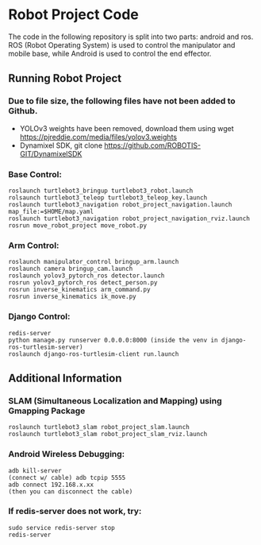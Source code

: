 # Robot Project Code    
The code in the following repository is split into two parts: android and ros.     
ROS (Robot Operating System) is used to control the manipulator and mobile base, while Android is used to control the end effector.     

## Running Robot Project    
### Due to file size, the following files have not been added to Github.    
- YOLOv3 weights have been removed, download them using wget https://pjreddie.com/media/files/yolov3.weights     
- Dynamixel SDK, git clone https://github.com/ROBOTIS-GIT/DynamixelSDK    
### Base Control:    
```   
roslaunch turtlebot3_bringup turtlebot3_robot.launch    
rolsaunch turtlebot3_teleop turtlebot3_teleop_key.launch    
roslaunch turtlebot3_navigation robot_project_navigation.launch map_file:=$HOME/map.yaml    
roslaunch turtlebot3_navigation robot_project_navigation_rviz.launch     
rosrun move_robot_project move_robot.py    
```    
### Arm Control:    
```    
roslaunch manipulator_control bringup_arm.launch      
roslaunch camera bringup_cam.launch    
roslaunch yolov3_pytorch_ros detector.launch    
rosrun yolov3_pytorch_ros detect_person.py    
rosrun inverse_kinematics arm_command.py     
rosrun inverse_kinematics ik_move.py    
```    
### Django Control:     
```    
redis-server    
python manage.py runserver 0.0.0.0:8000 (inside the venv in django-ros-turtlesim-server)    
roslaunch django-ros-turtlesim-client run.launch    
```   

## Additional Information    
### SLAM (Simultaneous Localization and Mapping) using Gmapping Package    
```    
roslaunch turtlebot3_slam robot_project_slam.launch    
roslaunch turtlebot3_slam robot_project_slam_rviz.launch    
```    
### Android Wireless Debugging:    
```    
adb kill-server    
(connect w/ cable) adb tcpip 5555    
adb connect 192.168.x.xx    
(then you can disconnect the cable)    
```    
### If redis-server does not work, try:    
```    
sudo service redis-server stop    
redis-server    
```    

